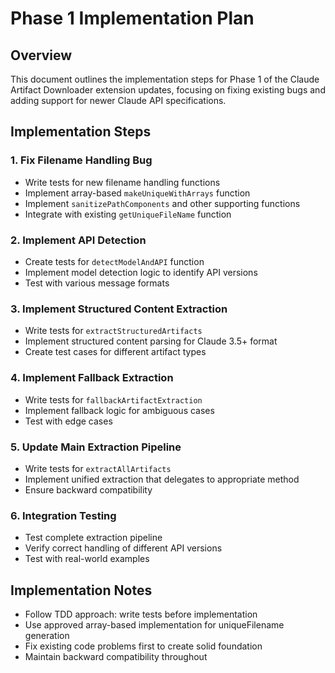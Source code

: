 # Phase 1 Implementation Plan

## Overview
This document outlines the implementation steps for Phase 1 of the Claude Artifact Downloader extension updates, focusing on fixing existing bugs and adding support for newer Claude API specifications.

## Implementation Steps

### 1. Fix Filename Handling Bug
- Write tests for new filename handling functions
- Implement array-based `makeUniqueWithArrays` function
- Implement `sanitizePathComponents` and other supporting functions
- Integrate with existing `getUniqueFileName` function

### 2. Implement API Detection
- Create tests for `detectModelAndAPI` function
- Implement model detection logic to identify API versions
- Test with various message formats

### 3. Implement Structured Content Extraction
- Write tests for `extractStructuredArtifacts`
- Implement structured content parsing for Claude 3.5+ format
- Create test cases for different artifact types

### 4. Implement Fallback Extraction
- Write tests for `fallbackArtifactExtraction`
- Implement fallback logic for ambiguous cases
- Test with edge cases

### 5. Update Main Extraction Pipeline
- Write tests for `extractAllArtifacts`
- Implement unified extraction that delegates to appropriate method
- Ensure backward compatibility

### 6. Integration Testing
- Test complete extraction pipeline
- Verify correct handling of different API versions
- Test with real-world examples

## Implementation Notes
- Follow TDD approach: write tests before implementation
- Use approved array-based implementation for uniqueFilename generation
- Fix existing code problems first to create solid foundation
- Maintain backward compatibility throughout
